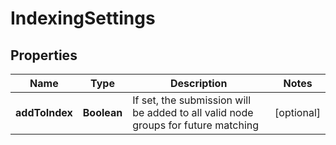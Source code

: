 

# IndexingSettings


## Properties

| Name | Type | Description | Notes |
|------------ | ------------- | ------------- | -------------|
|**addToIndex** | **Boolean** | If set, the submission will be added to all valid node groups for future matching |  [optional] |



